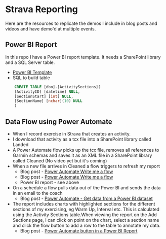 # Strava Reporting
Here are the resources to replicate the demos I include in blog posts and videos and have demo'd at multiple events. 
## Power BI Report
In this repo I have a Power BI report template. It needs a SharePoint library and a SQL Server table. 
* [Power BI Template]()
* SQL to build table

```SQL
    CREATE TABLE [dbo].[ActivitySections](
	[ActivityID] [datetime] NULL,
	[SectionStart] [int] NULL,
	[SectionName] [nchar](10) NULL
    )
```

## Data Flow using Power Automate
* When I record exercise in Strava that creates an activity.
* I download that activity as a tcx file into a SharePoint library called Landed
* A Power Automate flow picks up the tcx file, removes all references to Garmin schemas and saves it as an XML file in a SharePoint library called Cleaned (No video yet but it's coming)
* When a new file arrives in Cleaned a flow triggers to refresh my report
    * Blog post - [Power Automate Write me a flow](https://hatfullofdata.blog/power-automate-write-me-a-flow/)
    * Blog post - <a href="https://hatfullofdata.blog/power-automate-write-me-a-flow/" target="_blank">Power Automate Write me a flow</a>
    * Power BI report - see above
* On a schedule a flow pulls data out of the Power BI and sends the data in an email to the coach
    * Blog post - [Power Automate - Get data from a Power BI dataset](https://hatfullofdata.blog/power-automate-get-data-from-a-power-bi-dataset/)
* The report includes charts with highlighted sections for the different sections of my exercising, eg Warm Up, Interval etc. This is calculated using the Activity Sections table.When viewing the report on the Add Sections page, I can click on point on the chart, select a section name and click the flow button to add a row to the table to annotate my data.
    * Blog post - [Power Automate button in a Power BI Report](https://hatfullofdata.blog/power-automate-button-in-a-power-bi-report/)